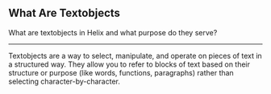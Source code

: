 ## What Are Textobjects

What are textobjects in Helix and what purpose do they serve?

---

Textobjects are a way to select, manipulate, and operate on pieces of text in a structured way. They allow you to refer to blocks of text based on their structure or purpose (like words, functions, paragraphs) rather than selecting character-by-character.

